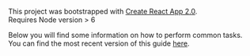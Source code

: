 This project was bootstrapped with [Create React App 2.0](https://github.com/facebook/create-react-app).<br>
Requires Node version > 6

Below you will find some information on how to perform common tasks.<br>
You can find the most recent version of this guide [here](https://github.com/facebook/create-react-app/blob/master/packages/react-scripts/template/README.md).
